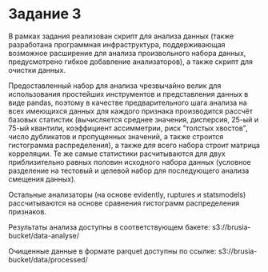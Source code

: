 # Задание 3

В рамках задания реализован скрипт для анализа данных (также разработана программная инфраструктура, поддерживающая возможное расширение для анализа произвольного набора данных, предусмотрено гибкое добавление анализаторов), а также скрипт для очистки данных.

Предоставленный набор для анализа чрезвычайно велик для использования простейших инструментов и представления данных в виде pandas, поэтому в качестве предварительного шага анализа на всех имеющихся данных для каждого признака производится рассчёт базовых статистик (вычисляется среднее значения, дисперсия, 25-ый и 75-ый квантили, коэффициент ассимметрии, риск "толстых хвостов", число дубликатов и пропущенных значений, а также строится гистограмма распределения), а также для всего набора строит матрица корреляции. Те же самые статистики расчитываются для двух приблизительно равных половин исходного набора данных (условное разделение на тестовый и целевой набор для последующего анализа смещения данных).

Остальные анализаторы (на основе evidently, ruptures и statsmodels) рассчитываются на основе сравнения гистограмм распределения признаков.

Результаты анализа доступны в соответствующем бакете:
s3://brusia-bucket/data-analyse/

Очищенные данные в формате parquet доступны по ссылке:
s3://brusia-bucket/data/processed/
